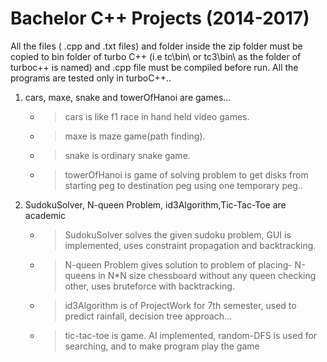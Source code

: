 # Bachelor C++ Projects (2014-2017)
All the files ( .cpp and .txt files) and folder inside the zip folder must be copied to 
bin folder of turbo C++ (i.e tc\bin\ or tc3\bin\ as the folder of turboc++ is named) 
and .cpp file must be compiled before run. 
All the programs are tested only in turboC++.. 

1. cars, maxe, snake and towerOfHanoi are games...
	- > cars is  like f1 race in hand held video games.
	- > maxe is maze game(path finding).
	- > snake is ordinary snake game.
	- > towerOfHanoi is game of solving problem to get disks from 
		starting peg to destination peg using one temporary peg..

2. SudokuSolver, N-queen Problem, id3Algorithm,Tic-Tac-Toe are academic
	- >SudokuSolver solves the given sudoku problem, 
		GUI is implemented, 
		uses constraint propagation and backtracking.
	- > N-queen Problem gives solution to problem of placing- 
		N-queens in N*N size chessboard without any queen checking other, 
		uses bruteforce with backtracking.
	- > id3Algorithm is of ProjectWork for 7th semester, 
		used to predict rainfall, decision tree approach...
	- > tic-tac-toe is game. AI implemented, 
		random-DFS is used for searching, 
			and to make program play the game 